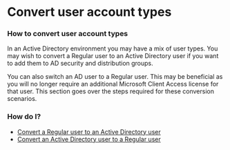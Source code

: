 # Convert user account types



### How to convert user account types

In an Active Directory environment you may have a mix of user types. You may wish to convert a Regular user to an Active Directory user if you want to add them to AD security and distribution groups.  
  
You can also switch an AD user to a Regular user. This may be beneficial as you will no longer require an additional Microsoft Client Access license for that user. This section goes over the steps required for these conversion scenarios.  
 

### How do I?

* [Convert a Regular user to an Active Directory user](convert-a-regular-user-to-an-active-directory-user.md)
* [Convert an Active Directory user to a Regular user](convert-an-active-directory-user-to-a-regular-user.md)

